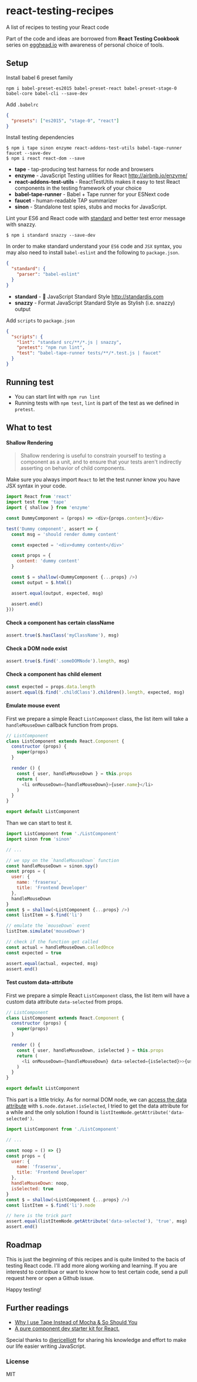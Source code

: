 react-testing-recipes
=====================

A list of recipes to testing your React code

Part of the code and ideas are borrowed from **React Testing Cookbook** series on [egghead.io](https://egghead.io) with awareness of personal choice of tools.

Setup
-----

Install babel 6 preset family

```
npm i babel-preset-es2015 babel-preset-react babel-preset-stage-0 babel-core babel-cli --save-dev
```

Add `.babelrc`

```JSON
{
  "presets": ["es2015", "stage-0", "react"]
}

```

Install testing dependencies

```
$ npm i tape sinon enzyme react-addons-test-utils babel-tape-runner faucet --save-dev
$ npm i react react-dom --save
```
* **tape** - tap-producing test harness for node and browsers
* **enzyme** - JavaScript Testing utilities for React http://airbnb.io/enzyme/
* **react-addons-test-utils** - ReactTestUtils makes it easy to test React components in the testing framework of your choice
* **babel-tape-runner** - Babel + Tape runner for your ESNext code
* **faucet** - human-readable TAP summarizer
* **sinon** - Standalone test spies, stubs and mocks for JavaScript.

Lint your ES6 and React code with [standard](https://github.com/feross/standard) and better test error message with snazzy.

```
$ npm i standard snazzy --save-dev
```
In order to make standard understand your `ES6` code and `JSX` syntax, you may also need to install `babel-eslint` and the following to `package.json`.

```JSON
{
  "standard": {
    "parser": "babel-eslint"
  }
}
```
* **standard** - :star2: JavaScript Standard Style http://standardjs.com
* **snazzy** - Format JavaScript Standard Style as Stylish (i.e. snazzy) output

Add `scripts` to `package.json`

```JSON
{
  "scripts": {
    "lint": "standard src/**/*.js | snazzy",
    "pretest": "npm run lint",
    "test": "babel-tape-runner tests/**/*.test.js | faucet"
  }
}
```

Running test
------------

* You can start lint with `npm run lint`
* Running tests with `npm test`, `lint` is part of the test as we defined in `pretest`.

What to test
----------------

#### Shallow Rendering

> Shallow rendering is useful to constrain yourself to testing a component as a unit, and to ensure that your tests aren't indirectly asserting on behavior of child components.

Make sure you always import `React` to let the test runner know you have JSX syntax in your code.

```JavaScript
import React from 'react'
import test from 'tape'
import { shallow } from 'enzyme'

const DummyComponent = (props) => <div>{props.content}</div>

test('Dummy component', assert => {
  const msg = 'should render dummy content'

  const expected = '<div>dummy content</div>'

  const props = {
    content: 'dummy content'
  }

  const $ = shallow(<DummyComponent {...props} />)
  const output = $.html()

  assert.equal(output, expected, msg)

  assert.end()
}))
```

#### Check a component has certain className

```JavaScript
assert.true($.hasClass('myClassName'), msg)
```

#### Check a DOM node exist

```JavaScript
assert.true($.find('.someDOMNode').length, msg)
```

#### Check a component has child element

```JavaScript
const expected = props.data.length
assert.equal($.find('.childClass').children().length, expected, msg)
```
#### Emulate mouse event

First we prepare a simple React `ListComponent` class, the list item will take a `handleMouseDown` callback function from props.

```JavaScript
// ListComponent
class ListComponent extends React.Component {
  constructor (props) {
    super(props)
  }

  render () {
    const { user, handleMouseDown } = this.props
    return (
      <li onMouseDown={handleMouseDown}>{user.name}</li>
    )
  }
}

export default ListComponent
```

Than we can start to test it.

```JavaScript
import ListComponent from './ListComponent'
import sinon from 'sinon'

// ...

// we spy on the `handleMouseDown` function
const handleMouseDown = sinon.spy()
const props = {
  user: {
    name: 'fraserxu',
    title: 'Frontend Developer'
  },
  handleMouseDown
}
const $ = shallow(<ListComponent {...props} />)
const listItem = $.find('li')

// emulate the `mouseDown` event
listItem.simulate('mouseDown')

// check if the function get called
const actual = handleMouseDown.calledOnce
const expected = true

assert.equal(actual, expected, msg)
assert.end()
```

#### Test custom data-attribute

First we prepare a simple React `ListComponent` class, the list item will have a custom data attribute `data-selected` from props.

```JavaScript
// ListComponent
class ListComponent extends React.Component {
  constructor (props) {
    super(props)
  }

  render () {
    const { user, handleMouseDown, isSelected } = this.props
    return (
      <li onMouseDown={handleMouseDown} data-selected={isSelected}>>{user.name}</li>
    )
  }
}

export default ListComponent
```

This part is a little tricky. As for normal DOM node, we can [access the data attribute](https://developer.mozilla.org/en/docs/Web/Guide/HTML/Using_data_attributes) with `$.node.dataset.isSelected`, I tried to get the data attribute for a while and the only solution I found is `listItemNode.getAttribute('data-selected')`.

```JavaScript
import ListComponent from './ListComponent'

// ...

const noop = () => {}
const props = {
  user: {
    name: 'fraserxu',
    title: 'Frontend Developer'
  },
  handleMouseDown: noop,
  isSelected: true
}
const $ = shallow(<ListComponent {...props} />)
const listItem = $.find('li').node

// here is the trick part
assert.equal(listItemNode.getAttribute('data-selected'), 'true', msg)
assert.end()
```

Roadmap
---------

This is just the beginning of this recipes and is quite limited to the bacis of testing React code. I'll add more along working and learning. If you are interestd to contribue or want to know how to test certain code, send a pull request here or open a Github issue.

Happy testing!

Further readings
---------------

* [Why I use Tape Instead of Mocha & So Should You](https://medium.com/javascript-scene/why-i-use-tape-instead-of-mocha-so-should-you-6aa105d8eaf4)
* [A pure component dev starter kit for React.](https://github.com/ericelliott/react-pure-component-starter)

Special thanks to [@ericelliott](https://github.com/ericelliott) for sharing his knowledge and effort to make our life easier writing JavaScript.

### License
MIT
